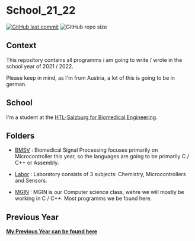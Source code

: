# School_21_22

[![GitHub last commit](https://img.shields.io/github/last-commit/philroli/School_21_22)](https://github.com/PhilRoli/School20-21/pulls) ![GitHub repo size](https://img.shields.io/github/repo-size/philroli/School_21_22)

## Context

This repository contains all programms i am going to write / wrote in the school year of 2021 / 2022.

Please keep in mind, as I'm from Austria, a lot of this is going to be in german.

## School

I'm a student at the [HTL-Salzburg for Biomedical Engineering](http://www.htl-salzburg.ac.at/biomedizin-gesundheitstechnik.html).

## Folders

- [BMSV](https://github.com/PhilRoli/School_21_22/tree/master/BMSV) : Biomedical Signal Processing focuses primarily on Microcontroller this year, so the languages are going to be primarily C / C++ or Assembly.

- [Labor](https://github.com/PhilRoli/School_21_22/tree/master/Labor) : Laboratory consists of 3 subjects: Chemistry, Microcontrollers and Sensors.

- [MGIN](https://github.com/PhilRoli/School_21_22/tree/master/MGIN) : MGIN is our Computer science class, wehre we will mostly be working in C / C++. Most programms we be found here.

## Previous Year

[**My Previous Year can be found here**](https://github.com/PhilRoli/School20-21)
